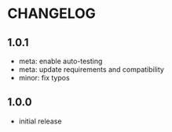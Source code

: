 # CHANGELOG

## 1.0.1
- meta: enable auto-testing
- meta: update requirements and compatibility
- minor: fix typos

## 1.0.0
- initial release
